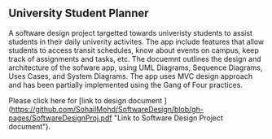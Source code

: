 ## University Student Planner

A software design project targetted towards univeristy students to assist students in their daily univerity activites. The app include features that allow students to access transit schedules, know about events on campus, keep track of assignments and tasks, etc. The docuemnt outlines the design and architecture of the sofware app, using UML Diagrams, Sequence Diagrams, Uses Cases, and System Diagrams. The app uses MVC design approach and has been partially implemented using the Gang of Four practices.

Please click here for [link to design document ]
(https://github.com/SohailMohd/SoftwareDesign/blob/gh-pages/SoftwareDesignProj.pdf "Link to Software Design Project document").

